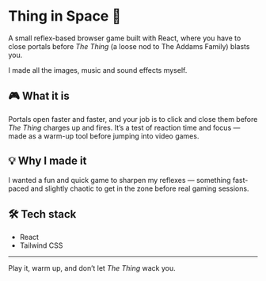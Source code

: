 # Thing in Space 🚀

A small reflex-based browser game built with React, where you have to close portals before *The Thing* (a loose nod to The Addams Family) blasts you.

I made all the images, music and sound effects myself.

## 🎮 What it is

Portals open faster and faster, and your job is to click and close them before *The Thing* charges up and fires. It’s a test of reaction time and focus — made as a warm-up tool before jumping into video games.

## 💡 Why I made it

I wanted a fun and quick game to sharpen my reflexes — something fast-paced and slightly chaotic to get in the zone before real gaming sessions.

## 🛠️ Tech stack

- React
- Tailwind CSS

---

Play it, warm up, and don’t let *The Thing* wack you.
